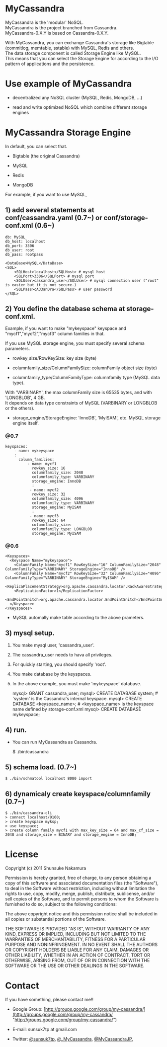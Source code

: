 # MyCassandra

MyCassandra is the 'modular' NoSQL.  
MyCassandra is the project branched from Cassandra.  
MyCassandra-0.X.Y is based on Cassandra-0.X.Y.  

With MyCassandra, you can exchange Cassandra's storage like Bigtable (commitlog, memtable, sstable) with MySQL, Redis and others.  
The data storage component is called Storage Engine like MySQL.  
This means that you can select the Storage Engine for according to the I/O pattern of applications and the persistence.  

# Use example of MyCassandra

- decentralized any NoSQL cluster (MySQL, Redis, MongoDB, ...)

- read and write optimized NoSQL which combine different storage engines

# MyCassandra Storage Engine
In default, you can select that.

- Bigtable (the original Cassandra)

- MySQL

- Redis

- MongoDB

For example, if you want to use MySQL, 
## 1) add several statements at conf/cassandra.yaml (0.7~) or conf/storage-conf.xml (0.6~)

    db: MySQL
    db_host: localhost
    db_port: 3306
    db_user: root
    db_pass: rootpass 

    <DataBase>MySQL</DataBase>
    <SQL>
        <SQLHost>localhost</SQLHost> # mysql host
        <SQLPort>3306</SQLPort> # mysql port
        <SQLUser>cassandra_user</SQLUser> # mysql connection user ("root" is easier but it is not secure.)
        <SQLPass>cA33anDra</SQLPass> # user password
    </SQL>

## 2) You define the database schema at storage-conf.xml.

Example, if you want to make "mykeyspace" keyspace and "mycf1","mycf2","mycf3" column families in that.

If you use MySQL storage engine, you must specify several schema parameters.

- rowkey_size/RowKeySize: key size (byte)

- columnfamily_size/ColumnFamilySize: columnFamily object size (byte)

- columnfamily_type/ColumnFamilyType: columnfamily type (MySQL data type). 

With 'VARBINARY', the max columnFamily size is 65535 bytes, and with 'LONGBLOB', 4 GB.   
It depends on data type constraints of MySQL (VARBINARY or LONGBLOB or the others).   

- storage_engine/StorageEngine: 'InnoDB', 'MyISAM', etc. MySQL storage engine itself. 

### @0.7
    keyspaces:
        - name: mykeyspace
        :
          column_families:
              - name: mycf1
                rowkey_size: 16
                columnfamily_size: 2048
                columnfamily_type: VARBINARY
                storage_engine: InnoDB
                :
               - name: mycf2
                rowkey_size: 32
                columnfamily_size: 4096
                columnfamily_type: VARBINARY          
                storage_engine: MyISAM
                :
               - name: mycf3
                rowkey_size: 64
                columnfamily_size:
                columnfamily_type: LONGBLOB
                storage_engine: MyISAM

### @0.6
    <Keyspaces>
      <Keyspace Name="mykeyspace">
        <ColumnFamily Name="mycf1" RowKeySize="16" ColumnFamilySize="2048" ColumnFamilyType="VARBINARY" StorageEngine="InnoDB" />
        <ColumnFamily Name="mycf2" RowKeySize="32" ColumnFamilySize="4096" ColumnFamilyType="VARBINARY" StorageEngine="MyISAM" />
        <ReplicaPlacementStrategy>org.apache.cassandra.locator.RackAwareStrategy</ReplicaPlacementStrategy>
        <ReplicationFactor>1</ReplicationFactor>
        <EndPointSnitch>org.apache.cassandra.locator.EndPointSnitch</EndPointSnitch>
      </Keyspace>
    </Keyspaces>

- MySQL automally make table according to the above prameters.

## 3) mysql setup.
1. You make mysql user, 'cassandra_user'.   
2. The cassandra_user needs to hava all privileges.   
3. For quickly starting, you should specify 'root'.   
4. You make database by the keyspaces.   
5. In the above example, you must make 'mykeyspace' database.   


    mysql> GRANT cassandra_user;
    mysql> CREATE DATABASE system; # 'system' is the Cassandra's internal keyspace.
    mysql> CREATE DATABASE <keyspace_name>; # <keyspace_name> is the keyspace name defined by storage-conf.xml
    mysql> CREATE DATABASE mykeyspace;
## 4) run.
- You can run MyCassandra as Cassandra.


    $ ./bin/cassandra

## 5) schema load. (0.7~)

    $ ./bin/schmatool localhost 8080 import

## 6) dynamicaly create keyspace/columnfamily (0.7~)
    $ ./bin/cassandra-cli
    > connect localhost/9160;
    > create keyspace myksp;
    > use keyspace;
    > create column family mycf1 with max_key_size = 64 and max_cf_size = 2048 and storage_size = BINARY and storage_engine = InnoDB;

#  License

Copyright (c) 2011 Shunsuke Nakamura

Permission is hereby granted, free of charge, to any person
obtaining a copy of this software and associated documentation
files (the "Software"), to deal in the Software without
restriction, including without limitation the rights to use,
copy, modify, merge, publish, distribute, sublicense, and/or sell
copies of the Software, and to permit persons to whom the
Software is furnished to do so, subject to the following
conditions:

The above copyright notice and this permission notice shall be
included in all copies or substantial portions of the Software.

THE SOFTWARE IS PROVIDED "AS IS", WITHOUT WARRANTY OF ANY KIND,
EXPRESS OR IMPLIED, INCLUDING BUT NOT LIMITED TO THE WARRANTIES
OF MERCHANTABILITY, FITNESS FOR A PARTICULAR PURPOSE AND
NONINFRINGEMENT. IN NO EVENT SHALL THE AUTHORS OR COPYRIGHT
HOLDERS BE LIABLE FOR ANY CLAIM, DAMAGES OR OTHER LIABILITY,
WHETHER IN AN ACTION OF CONTRACT, TORT OR OTHERWISE, ARISING
FROM, OUT OF OR IN CONNECTION WITH THE SOFTWARE OR THE USE OR
OTHER DEALINGS IN THE SOFTWARE.

# Contact
If you have something, please contact me!!

- Google Group: [http://groups.google.com/group/my-cassandra/](http://groups.google.com/group/my-cassandra/ "http://groups.google.com/group/my-cassandra/")

- E-mail: sunsuk7tp at gmail.com

- Twitter: [@sunsuk7tp](http://twitter.com/sunsuk7tp "@sunsuk7tp"), [@_MyCassandra](http://twitter.com/_MyCassandra "@_MyCassandra"), [@MyCassandraJP](http://twitter.com/MyCassandraJP "@MyCassandraJP"),
